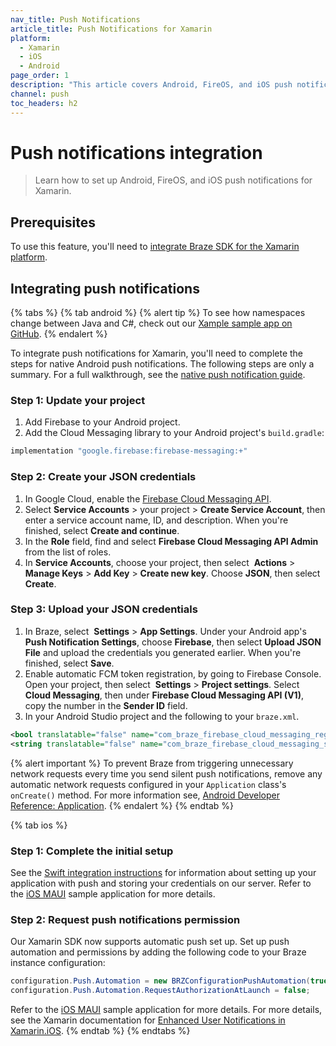 ```yaml
---
nav_title: Push Notifications
article_title: Push Notifications for Xamarin
platform: 
  - Xamarin
  - iOS
  - Android
page_order: 1
description: "This article covers Android, FireOS, and iOS push notification integration for the Xamarin platform."
channel: push
toc_headers: h2
---
```


# Push notifications integration

> Learn how to set up Android, FireOS, and iOS push notifications for Xamarin.

## Prerequisites

To use this feature, you'll need to [integrate Braze SDK for the Xamarin platform]({{site.baseurl}}/developer_guide/platform_integration_guides/xamarin/initial_sdk_setup/).

## Integrating push notifications

{% tabs %}
{% tab android %}
{% alert tip %}
To see how namespaces change between Java and C#, check out our [Xample sample app on GitHub](https://github.com/braze-inc/braze-xamarin-sdk/tree/master/appboy-component/samples/android-net-maui/BrazeAndroidMauiSampleApp/BrazeAndroidMauiSampleApp).
{% endalert %}

To integrate push notifications for Xamarin, you'll need to complete the steps for native Android push notifications. The following steps are only a summary. For a full walkthrough, see the [native push notification guide]({{site.baseurl}}/developer_guide/platform_integration_guides/android/push_notifications/?tab=android/).

### Step 1: Update your project

1. Add Firebase to your Android project.
2. Add the Cloud Messaging library to your Android project's `build.gradle`:
  ```gradle
  implementation "google.firebase:firebase-messaging:+"
  ```

### Step 2: Create your JSON credentials

1. In Google Cloud, enable the [Firebase Cloud Messaging API](https://console.cloud.google.com/apis/library/fcm.googleapis.com).
2. Select **Service Accounts** > your project > **Create Service Account**, then enter a service account name, ID, and description. When you're finished, select **Create and continue**.
3. In the **Role** field, find and select **Firebase Cloud Messaging API Admin** from the list of roles.
4. In **Service Accounts**, choose your project, then select <i class="fa-solid fa-ellipsis-vertical"></i>&nbsp;**Actions** > **Manage Keys** > **Add Key** > **Create new key**. Choose **JSON**, then select **Create**.

### Step 3: Upload your JSON credentials

1. In Braze, select <i class="fa-solid fa-gear"></i>&nbsp;**Settings** > **App Settings**. Under your Android app's **Push Notification Settings**, choose **Firebase**, then select **Upload JSON File** and upload the credentials you generated earlier. When you're finished, select **Save**.
2. Enable automatic FCM token registration, by going to Firebase Console. Open your project, then select <i class="fa-solid fa-gear"></i>&nbsp;**Settings** > **Project settings**. Select **Cloud Messaging**, then under **Firebase Cloud Messaging API (V1)**, copy the number in the **Sender ID** field.
3. In your Android Studio project and the following to your `braze.xml`.

  ```xml
  <bool translatable="false" name="com_braze_firebase_cloud_messaging_registration_enabled">true</bool>
  <string translatable="false" name="com_braze_firebase_cloud_messaging_sender_id">FIREBASE_SENDER_ID</string>
  ```

{% alert important %}
To prevent Braze from triggering unnecessary network requests every time you send silent push notifications, remove any automatic network requests configured in your `Application` class's `onCreate()` method. For more information see, [Android Developer Reference: Application](https://developer.android.com/reference/android/app/Application).
{% endalert %}
{% endtab %}

{% tab ios %}
### Step 1: Complete the initial setup

See the [Swift integration instructions]({{site.baseurl}}/developer_guide/platform_integration_guides/swift/push_notifications/) for information about setting up your application with push and storing your credentials on our server. Refer to the [iOS MAUI](https://github.com/braze-inc/braze-xamarin-sdk/tree/master/appboy-component/samples/ios-net-maui/BrazeiOSMauiSampleApp) sample application for more details.

### Step 2: Request push notifications permission

Our Xamarin SDK now supports automatic push set up. Set up push automation and permissions by adding the following code to your Braze instance configuration:

```csharp
configuration.Push.Automation = new BRZConfigurationPushAutomation(true);
configuration.Push.Automation.RequestAuthorizationAtLaunch = false;
```

Refer to the [iOS MAUI](https://github.com/braze-inc/braze-xamarin-sdk/tree/master/appboy-component/samples/ios-net-maui/BrazeiOSMauiSampleApp) sample application for more details. For more details, see the Xamarin documentation for [Enhanced User Notifications in Xamarin.iOS](https://learn.microsoft.com/en-us/previous-versions/xamarin/ios/platform/user-notifications/enhanced-user-notifications?tabs=macos).
{% endtab %}
{% endtabs %}
